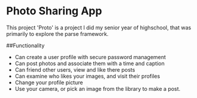 # Photo Sharing App

This project 'Proto' is a project I did my senior year of highschool, that was primarily to explore the parse framework. 

##Functionality
* Can create a user profile with secure password management
* Can post photos and associate them with a time and caption
* Can friend other users, view and like there posts
* Can examine who likes your images, and visit their profiles
* Change your profile picture
* Use your camera, or pick an image from the library to make a post.
